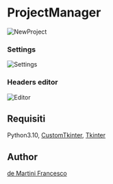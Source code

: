# ProjectManager

![NewProject](https://user-images.githubusercontent.com/67586090/192074385-b7027a14-310e-4c34-a0b2-4ec19e548c29.png)

### Settings
![Settings](https://user-images.githubusercontent.com/67586090/192074386-49a16659-165f-4e55-a3b7-afbe61cf20bc.png)

### Headers editor
![Editor](https://user-images.githubusercontent.com/67586090/192074383-e5e67b05-38ec-4704-8873-e3cfa959492c.png)


## Requisiti

Python3.10, 
[CustomTkinter](https://github.com/TomSchimansky/CustomTkinter),
[Tkinter](https://docs.python.org/3/library/tkinter.html)

## Author

[de Martini Francesco](https://github.com/deMartiniFrancesco)


